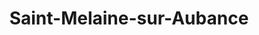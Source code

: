 ---
title: Saint-Melaine-sur-Aubance
url: /saint-melaine-sur-aubance/
latitude: 47.401
longitude: -0.511
---